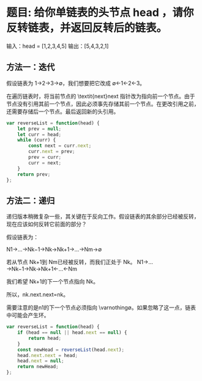 <!--
 * @Description: 
 * @Author: changqing
 * @Date: 2021-11-10 12:55:08
 * @LastEditTime: 2021-11-10 13:15:43
 * @LastEditors: changqing
 * @Usage: 
-->

# 题目: 给你单链表的头节点 head ，请你反转链表，并返回反转后的链表。
输入：head = [1,2,3,4,5]
输出：[5,4,3,2,1]

## 方法一：迭代
假设链表为 1→2→3→∅，我们想要把它改成 ∅←1←2←3。

在遍历链表时，将当前节点的 \textit{next}next 指针改为指向前一个节点。由于节点没有引用其前一个节点，因此必须事先存储其前一个节点。在更改引用之前，还需要存储后一个节点。最后返回新的头引用。

```javascript
var reverseList = function(head) {
    let prev = null;
    let curr = head;
    while (curr) {
        const next = curr.next;
        curr.next = prev;
        prev = curr;
        curr = next;
    }
    return prev;
};

```

## 方法二：递归
递归版本稍微复杂一些，其关键在于反向工作。假设链表的其余部分已经被反转，现在应该如何反转它前面的部分？

假设链表为：

N1→…→Nk−1→Nk→Nk+1→…→Nm→∅

若从节点 Nk+1到 Nm已经被反转，而我们正处于 Nk。
N1→…→Nk−1→Nk→Nk+1<-…<-Nm


我们希望 Nk+1的下一个节点指向 Nk。

所以，nk.next.next=nk。

需要注意的是n1的下一个节点必须指向 \varnothing∅。如果忽略了这一点，链表中可能会产生环。

```javascript
var reverseList = function(head) {
    if (head == null || head.next == null) {
        return head;
    }
    const newHead = reverseList(head.next);
    head.next.next = head;
    head.next = null;
    return newHead;
};
```

